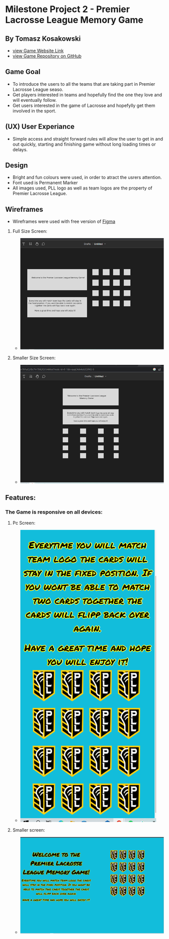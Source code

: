 # Milestone Project 2 - Premier Lacrosse League Memory Game

## By Tomasz Kosakowski

* [view Game Website Link](https://tommy-83.github.io/LacrosseMatch/)
* [view Game Repository on GitHub](https://github.com/Tommy-83/LacrosseMatch)

## Game Goal
* To introduce the users to all the teams that are taking part in Premier Lacrosse League seaso.
* Get players interested in teams and hopefully find the one they love and will eventually follow.
* Get users interested in the game of Lacrosse and hopefylly get them involved in the sport.

## (UX) User Experiance
* Simple access and straight forward rules will allow the user to get in and out quickly, starting and finishing game without long loading times or delays.

## Design
* Bright and fun colours were used, in order to atract the usrers attention.
* Font used is Permanent Marker
* All images used, PLL logo as well as team logos are the property of Premier Lacrosse League.

## Wireframes
* Wireframes were used with free version of [Figma](https://www.figma.com/?fuid=)
1. Full Size Screen:
    * ![Full Screen Wireframe](/assets/img/FullScreen.png)

2. Smaller Size Screen:
    * ![Small Size Screen](/assets/img/SmallScreen.png)

## Features:
### The Game is responsive on all devices:

1. Pc Screen:
    * ![Pc screen](/assets/img/PC.png)

2. Smaller screen:
    * ![Smaller Screen](/assets/img/phone.png)